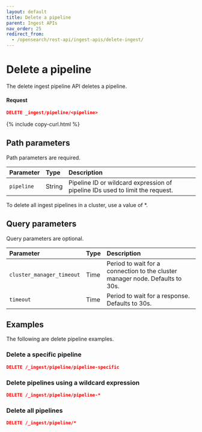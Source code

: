 ```yaml
---
layout: default
title: Delete a pipeline
parent: Ingest APIs
nav_order: 25
redirect_from:
  - /opensearch/rest-api/ingest-apis/delete-ingest/
---
```


# Delete a pipeline

The delete ingest pipeline API deletes a pipeline. 

#### Request

```json
DELETE _ingest/pipeline/<pipeline>
```
{% include copy-curl.html %}

## Path parameters

Path parameters are required.

Parameter | Type | Description
:--- | :--- | :---
`pipeline` | String | Pipeline ID or wildcard expression of pipeline IDs used to limit the request. 

To delete all ingest pipelines in a cluster, use a value of *.

## Query parameters

Query parameters are optional.

Parameter | Type | Description
:--- | :--- | :---
`cluster_manager_timeout` | Time | Period to wait for a connection to the cluster manager node. Defaults to 30s.
`timeout` | Time | Period to wait for a response. Defaults to 30s. 

## Examples

The following are delete pipeline examples.

### Delete a specific pipeline

```json
DELETE /_ingest/pipeline/pipeline-specific
```

### Delete pipelines using a wildcard expression

```json
DELETE /_ingest/pipeline/pipeline-*
```

### Delete all pipelines

```json
DELETE /_ingest/pipeline/*
```